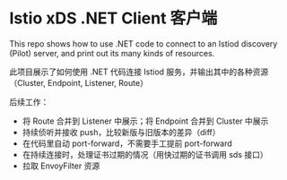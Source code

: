 ﻿
Istio xDS .NET Client 客户端
==========

This repo shows how to use .NET code to connect to an Istiod discovery (Pilot) server, and print out its many kinds of resources.

此项目展示了如何使用 .NET 代码连接 Istiod 服务，并输出其中的各种资源（Cluster, Endpoint, Listener, Route）



后续工作：

* 将 Route 合并到 Listener 中展示；将 Endpoint 合并到 Cluster 中展示
* 持续侦听并接收 push，比较新版与旧版本的差异（diff）
* 在代码里自动 port-forward，不需要手工提前 port-forward
* 在持续连接时，处理证书过期的情况（用快过期的证书调用 sds 接口）
* 拉取 EnvoyFilter 资源

